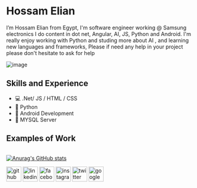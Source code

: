 # Hossam Elian
I’m Hossam Elian from Egypt, I'm software engineer working @ Samsung electronics
I do content in dot net, Angular, AI, JS, Python and Android. 
I'm really enjoy working with Python and studing more about AI , and learning new languages and frameworks,
Please if need any help in your project please don't hesitate to ask for help 

![image](https://user-images.githubusercontent.com/54024372/213879398-184d1299-0eff-469f-82d4-07045b124744.png)

## Skills and Experience 
- 💻 .Net/ JS / HTML / CSS
- 🐍 Python 
- 📱  Android Development
- 💾 MYSQL Server 


## Examples of Work
<img scr="" width="256"/>

[![Anurag's GitHub stats](https://github-readme-stats.vercel.app/api?username=hosamelian)](https://github.com/anuraghazra/github-readme-stats)


[<img src='https://cdn.jsdelivr.net/npm/simple-icons@3.0.1/icons/github.svg' alt='github' height='40'>](https://github.com/HosamElian)  [<img src='https://cdn.jsdelivr.net/npm/simple-icons@3.0.1/icons/linkedin.svg' alt='linkedin' height='40'>](https://www.linkedin.com/in/www.linkedin.com/in/hossam-elian-57b5761a4/)  [<img src='https://cdn.jsdelivr.net/npm/simple-icons@3.0.1/icons/facebook.svg' alt='facebook' height='40'>](https://www.facebook.com/https://www.facebook.com/hosamelan)  [<img src='https://cdn.jsdelivr.net/npm/simple-icons@3.0.1/icons/instagram.svg' alt='instagram' height='40'>](https://www.instagram.com/7ssam19/)  [<img src='https://cdn.jsdelivr.net/npm/simple-icons@3.0.1/icons/twitter.svg' alt='twitter' height='40'>](https://twitter.com/https://twitter.com/7samemm)   [<img src='https://cdn.jsdelivr.net/npm/simple-icons@3.0.1/icons/googlemessages.svg' alt='googlemessages' height='40'>](Hossamemm@gmail.com)  
</a>

